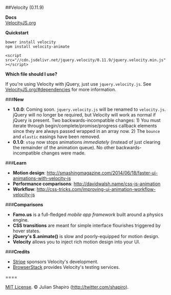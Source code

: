 ##Velocity (0.11.9)

**Docs**  
[VelocityJS.org](http://VelocityJS.org)

**Quickstart**  

`bower install velocity`  
`npm install velocity-animate`  

`<script src="//cdn.jsdelivr.net/jquery.velocity/0.11.9/jquery.velocity.min.js"></script>`

**Which file should I use?**

If you're using Velocity with jQuery, just use `jquery.velocity.js`. See [VelocityJS.org/#dependencies](http://VelocityJS.org/#dependencies) for more information. 

###**New**

- **1.0.0**: Coming soon. `jquery.velocity.js` will be renamed to `velocity.js`. jQuery will no longer be required, but Velocity will work as normal if jQuery is present. Two backwards-incompatible changes: 1) You must iterate through begin/complete/promise/progress callback elements since they are always passed wrapped in an array now. 2) The `bounce` and `elastic` easings have been removed.
- **0.1.0**: `stop` now stops animations *immediately* (instead of just clearing the remainder of the animation queue). No other backwards-incompatible changes were made.

###**Learn**

- **Motion design**: http://smashingmagazine.com/2014/06/18/faster-ui-animations-with-velocity-js
- **Performance comparisons**: http://davidwalsh.name/css-js-animation
- **Workflow**: http://css-tricks.com/improving-ui-animation-workflow-velocity-js

###**Comparisons**

- **Famo.us** is a full-fledged *mobile app framework* built around a physics engine.
- **CSS transitions** are meant for simple interface flourishes triggered by hover states.
- **jQuery's $.animate()** is slow and poorly-equipped for motion design.
- **Velocity** allows you to inject rich motion design into your UI.

###**Credits**

- <a href="https://stripe.com/blog/stripe-open-source-retreat">Stripe</a> sponsors Velocity's development.
- <a href="http://browserstack.com">BrowserStack</a> provides Velocity's testing services. 

====

[MIT License](LICENSE.md). © Julian Shapiro (http://twitter.com/shapiro).
